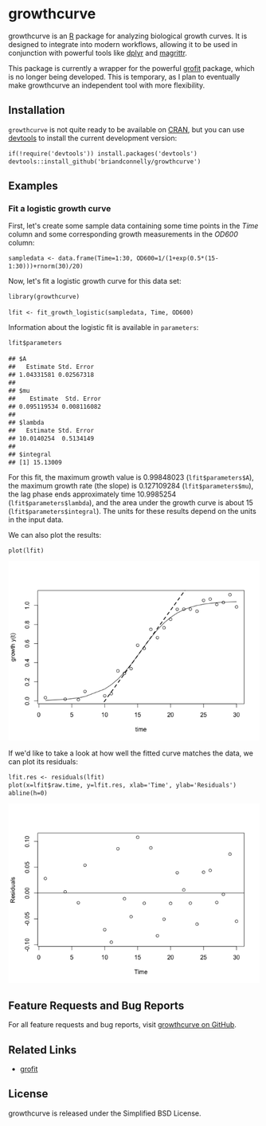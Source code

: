 growthcurve
===========

growthcurve is an [R](http://r-project.org) package for analyzing
biological growth curves. It is designed to integrate into modern
workflows, allowing it to be used in conjunction with powerful tools
like [dplyr](http://cran.r-project.org/web/packages/dplyr/index.html)
and
[magrittr](http://cran.r-project.org/web/packages/magrittr/index.html).

This package is currently a wrapper for the powerful
[grofit](http://cran.r-project.org/web/packages/grofit/index.html)
package, which is no longer being developed. This is temporary, as I
plan to eventually make growthcurve an independent tool with more
flexibility.

Installation
------------

`growthcurve` is not quite ready to be available on
[CRAN](http://cran.r-project.org), but you can use
[devtools](http://cran.r-project.org/web/packages/devtools/index.html)
to install the current development version:

    if(!require('devtools')) install.packages('devtools')
    devtools::install_github('briandconnelly/growthcurve')

Examples
--------

### Fit a logistic growth curve

First, let's create some sample data containing some time points in the
*Time* column and some corresponding growth measurements in the *OD600*
column:

    sampledata <- data.frame(Time=1:30, OD600=1/(1+exp(0.5*(15-1:30)))+rnorm(30)/20)

Now, let's fit a logistic growth curve for this data set:

    library(growthcurve)

    lfit <- fit_growth_logistic(sampledata, Time, OD600)

Information about the logistic fit is available in `parameters`:

    lfit$parameters

    ## $A
    ##   Estimate Std. Error 
    ## 1.04331581 0.02567318 
    ## 
    ## $mu
    ##    Estimate  Std. Error 
    ## 0.095119534 0.008116082 
    ## 
    ## $lambda
    ##   Estimate Std. Error 
    ## 10.0140254  0.5134149 
    ## 
    ## $integral
    ## [1] 15.13009

For this fit, the maximum growth value is 0.99848023
(`lfit$parameters$A`), the maximum growth rate (the slope) is
0.127109284 (`lfit$parameters$mu`), the lag phase ends approximately
time 10.9985254 (`lfit$parameters$lambda`), and the area under the
growth curve is about 15 (`lfit$parameters$integral`). The units for
these results depend on the units in the input data.

We can also plot the results:

    plot(lfit)

![](figures/plot_example_logistic-1.png)

If we'd like to take a look at how well the fitted curve matches the
data, we can plot its residuals:

    lfit.res <- residuals(lfit)
    plot(x=lfit$raw.time, y=lfit.res, xlab='Time', ylab='Residuals')
    abline(h=0)

![](figures/resid_example_logistic-1.png)

Feature Requests and Bug Reports
--------------------------------

For all feature requests and bug reports, visit [growthcurve on
GitHub](https://github.com/briandconnelly/growthcurve/issues).

Related Links
-------------

-   [grofit](http://cran.r-project.org/web/packages/grofit/index.html)

License
-------

growthcurve is released under the Simplified BSD License.
